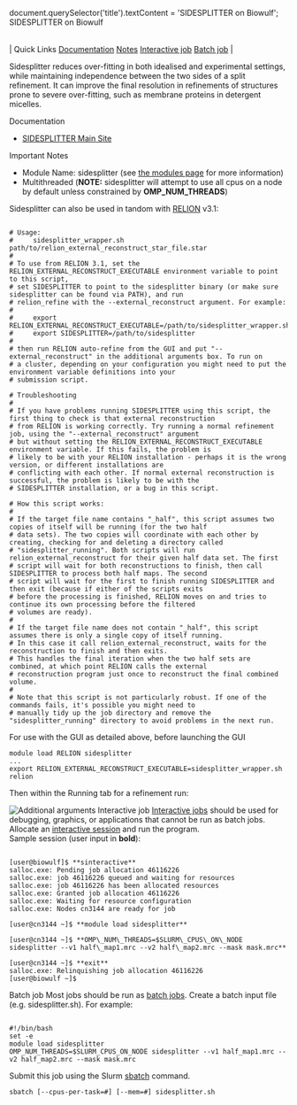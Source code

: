 

document.querySelector('title').textContent = 'SIDESPLITTER on Biowulf';
SIDESPLITTER on Biowulf


|  |
| --- |
| 
Quick Links
[Documentation](#doc)
[Notes](#notes)
[Interactive job](#int) 
[Batch job](#sbatch) 
 |



Sidesplitter reduces over-fitting in both idealised and experimental settings, while maintaining
independence between the two sides of a split refinement. It can improve the final resolution in refinements of structures prone to severe over-fitting, such as membrane proteins in detergent micelles.



Documentation
* [SIDESPLITTER Main Site](https://github.com/StructuralBiology-ICLMedicine/SIDESPLITTER)


Important Notes
* Module Name: sidesplitter (see [the modules page](/apps/modules.html) for more information)
 * Multithreaded (**NOTE:** sidesplitter will attempt to use all cpus on a node by default unless constrained by **OMP\_NUM\_THREADS**)



Sidesplitter can also be used in tandom with [RELION](/apps/RELION) v3.1:



```

# Usage:
#     sidesplitter_wrapper.sh path/to/relion_external_reconstruct_star_file.star
#
# To use from RELION 3.1, set the RELION_EXTERNAL_RECONSTRUCT_EXECUTABLE environment variable to point to this script,
# set SIDESPLITTER to point to the sidesplitter binary (or make sure sidesplitter can be found via PATH), and run
# relion_refine with the --external_reconstruct argument. For example:
#
#     export RELION_EXTERNAL_RECONSTRUCT_EXECUTABLE=/path/to/sidesplitter_wrapper.sh
#     export SIDESPLITTER=/path/to/sidesplitter
#
# then run RELION auto-refine from the GUI and put "--external_reconstruct" in the additional arguments box. To run on
# a cluster, depending on your configuration you might need to put the environment variable definitions into your
# submission script.

# Troubleshooting
#
# If you have problems running SIDESPLITTER using this script, the first thing to check is that external reconstruction
# from RELION is working correctly. Try running a normal refinement job, using the "--external_reconstruct" argument
# but without setting the RELION_EXTERNAL_RECONSTRUCT_EXECUTABLE environment variable. If this fails, the problem is
# likely to be with your RELION installation - perhaps it is the wrong version, or different installations are
# conflicting with each other. If normal external reconstruction is successful, the problem is likely to be with the
# SIDESPLITTER installation, or a bug in this script.

# How this script works:
#
# If the target file name contains "_half", this script assumes two copies of itself will be running (for the two half
# data sets). The two copies will coordinate with each other by creating, checking for and deleting a directory called
# "sidesplitter_running". Both scripts will run relion_external_reconstruct for their given half data set. The first
# script will wait for both reconstructions to finish, then call SIDESPLITTER to process both half maps. The second
# script will wait for the first to finish running SIDESPLITTER and then exit (because if either of the scripts exits
# before the processing is finished, RELION moves on and tries to continue its own processing before the filtered
# volumes are ready).
#
# If the target file name does not contain "_half", this script assumes there is only a single copy of itself running.
# In this case it call relion_external_reconstruct, waits for the reconstruction to finish and then exits.
# This handles the final iteration when the two half sets are combined, at which point RELION calls the external
# reconstruction program just once to reconstruct the final combined volume.
#
# Note that this script is not particularly robust. If one of the commands fails, it's possible you might need to
# manually tidy up the job directory and remove the "sidesplitter_running" directory to avoid problems in the next run.

```

For use with the GUI as detailed above, before launching the GUI



```
module load RELION sidesplitter
...
export RELION_EXTERNAL_RECONSTRUCT_EXECUTABLE=sidesplitter_wrapper.sh
relion
```

Then within the Running tab for a refinement run:


![Additional arguments](sidesplitter_RELION.png)
Interactive job
[Interactive jobs](/docs/userguide.html#int) should be used for debugging, graphics, or applications that cannot be run as batch jobs.
Allocate an [interactive session](/docs/userguide.html#int) and run the program.   
Sample session (user input in **bold**):



```

[user@biowulf]$ **sinteractive**
salloc.exe: Pending job allocation 46116226
salloc.exe: job 46116226 queued and waiting for resources
salloc.exe: job 46116226 has been allocated resources
salloc.exe: Granted job allocation 46116226
salloc.exe: Waiting for resource configuration
salloc.exe: Nodes cn3144 are ready for job

[user@cn3144 ~]$ **module load sidesplitter**

[user@cn3144 ~]$ **OMP\_NUM\_THREADS=$SLURM\_CPUS\_ON\_NODE sidesplitter --v1 half\_map1.mrc --v2 half\_map2.mrc --mask mask.mrc**

[user@cn3144 ~]$ **exit**
salloc.exe: Relinquishing job allocation 46116226
[user@biowulf ~]$

```


Batch job
Most jobs should be run as [batch jobs](/docs/userguide.html#submit).
Create a batch input file (e.g. sidesplitter.sh). For example:



```

#!/bin/bash
set -e
module load sidesplitter
OMP_NUM_THREADS=$SLURM_CPUS_ON_NODE sidesplitter --v1 half_map1.mrc --v2 half_map2.mrc --mask mask.mrc

```

Submit this job using the Slurm [sbatch](/docs/userguide.html) command.



```
sbatch [--cpus-per-task=#] [--mem=#] sidesplitter.sh
```








